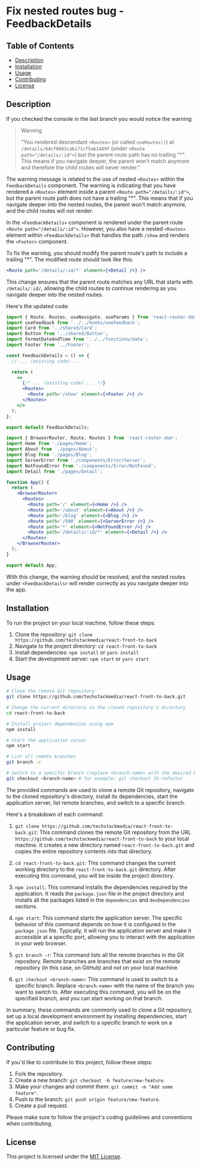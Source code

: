 # Fix nested routes bug - FeedbackDetails

## Table of Contents

- [Description](#description)
- [Installation](#installation)
- [Usage](#usage)
- [Contributing](#contributing)
- [License](#license)

## Description

If you checked the console in the last branch you would notice the warning

> Warning
>
> "You rendered descendant `<Routes>` (or called `useRoutes()`) at `/details/64cf0663cab171cf5ab1449f` (under `<Route path="/details/:id">`) but the parent route path has no trailing "*". This means if you navigate deeper, the parent won't match anymore and therefore the child routes will never render."

The warning message is related to the use of nested `<Routes>` within the `FeedbackDetails` component. The warning is indicating that you have rendered a `<Routes>` element inside a parent `<Route path="/details/:id">`, but the parent route path does not have a trailing "*". This means that if you navigate deeper into the nested routes, the parent won't match anymore, and the child routes will not render.

In the `<FeedbackDetails>` component is rendered under the parent route `<Route path="/details/:id">`. However, you also have a nested `<Routes>` element within `<FeedbackDetails>` that handles the path `/show` and renders the `<Footer>` component.

To fix the warning, you should modify the parent route's path to include a trailing "*". The modified route should look like this:

```jsx
<Route path='/details/:id/*' element={<Detail />} />
```

This change ensures that the parent route matches any URL that starts with `/details/:id/`, allowing the child routes to continue rendering as you navigate deeper into the nested routes.

Here's the updated code:

```jsx
import { Route, Routes, useNavigate, useParams } from 'react-router-dom';
import useFeedback from '../../hooks/useFeedback';
import Card from '../shared/Card';
import Button from '../shared/Button';
import formatDateAndTime from '../../functions/date';
import Footer from '../Footer';

const FeedbackDetails = () => {
  // ... (existing code) ...

  return (
    <>
      {/* ... (existing code) ... */}
      <Routes>
        <Route path='/show' element={<Footer />} />
      </Routes>
    </>
  );
};

export default FeedbackDetails;
```

```jsx
import { BrowserRouter, Route, Routes } from 'react-router-dom';
import Home from './pages/Home';
import About from './pages/About';
import Blog from './pages/Blog';
import ServerError from './components/Error/Server';
import NotFoundError from './components/Error/NotFound';
import Detail from './pages/Detail';

function App() {
  return (
    <BrowserRouter>
      <Routes>
        <Route path='/' element={<Home />} />
        <Route path='/about' element={<About />} />
        <Route path='/blog' element={<Blog />} />
        <Route path='/500' element={<ServerError />} />
        <Route path='*' element={<NotFoundError />} />
        <Route path='/details/:id/*' element={<Detail />} />
      </Routes>
    </BrowserRouter>
  );
}

export default App;
```

With this change, the warning should be resolved, and the nested routes under `<FeedbackDetails>` will render correctly as you navigate deeper into the app.

## Installation

To run the project on your local machine, follow these steps:

1. Clone the repository: `git clone https://github.com/techstackmedia/react-front-to-back`
2. Navigate to the project directory: `cd react-front-to-back`
3. Install dependencies: `npm install` or `yarn install`
4. Start the development server: `npm start` or `yarn start`

## Usage

```bash
# Clone the remote Git repository
git clone https://github.com/techstackmedia/react-front-to-back.git

# Change the current directory to the cloned repository's directory
cd react-front-to-back

# Install project dependencies using npm
npm install

# Start the application server
npm start

# List all remote branches
git branch -r

# Switch to a specific branch (replace <branch-name> with the desired branch name)
git checkout <branch-name> # for example: git checkout 35-refactor
```

The provided commands are used to clone a remote Git repository, navigate to the cloned repository's directory, install its dependencies, start the application server, list remote branches, and switch to a specific branch.

Here's a breakdown of each command:

1. `git clone https://github.com/techstackmedia/react-front-to-back.git`: This command clones the remote Git repository from the URL `https://github.com/techstackmedia/react-front-to-back` to your local machine. It creates a new directory named `react-front-to-back.git` and copies the entire repository contents into that directory.

2. `cd react-front-to-back.git`: This command changes the current working directory to the `react-front-to-back.git` directory. After executing this command, you will be inside the project directory.

3. `npm install`: This command installs the dependencies required by the application. It reads the `package.json` file in the project directory and installs all the packages listed in the `dependencies` and `devDependencies` sections.

4. `npm start`: This command starts the application server. The specific behavior of this command depends on how it is configured in the `package.json` file. Typically, it will run the application server and make it accessible at a specific port, allowing you to interact with the application in your web browser.

5. `git branch -r`: This command lists all the remote branches in the Git repository. Remote branches are branches that exist on the remote repository (in this case, on GitHub) and not on your local machine.

6. `git checkout <branch-name>`: This command is used to switch to a specific branch. Replace `<branch-name>` with the name of the branch you want to switch to. After executing this command, you will be on the specified branch, and you can start working on that branch.

In summary, these commands are commonly used to clone a Git repository, set up a local development environment by installing dependencies, start the application server, and switch to a specific branch to work on a particular feature or bug fix.

## Contributing

If you'd like to contribute to this project, follow these steps:

1. Fork the repository.
2. Create a new branch: `git checkout -b feature/new-feature`.
3. Make your changes and commit them: `git commit -m "Add some feature"`.
4. Push to the branch: `git push origin feature/new-feature`.
5. Create a pull request.

Please make sure to follow the project's coding guidelines and conventions when contributing.

## License

This project is licensed under the [MIT License](https://opensource.org/licenses/MIT).
